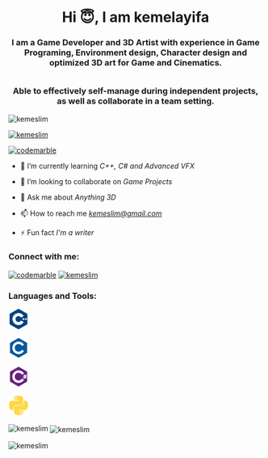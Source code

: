 <h1 align="center">Hi 😇, I am kemelayifa</h1>
<h3 align="center">
I am a Game Developer and 3D Artist with experience in Game Programing, Environment design, Character design and optimized 3D art for Game and Cinematics.
  <br />

  <br />

Able to effectively self-manage during independent projects, as well as collaborate in a team setting.</h3>

<p align="left"> <img src="https://komarev.com/ghpvc/?username=kemeslim&label=Profile%20views&color=0e75b6&style=flat" alt="kemeslim" /> </p>

<p align="left"> <a href="https://github.com/kemeslim/github-profile-trophy"><img src="https://github-profile-trophy.vercel.app/?username=kemeslim" alt="kemeslim" /></a> </p>

<p align="left"> <a href="https://instagram.com/kemeslim_kel"target="blank"><img src="https://img.shields.io/badge/Instagram-E4405F?style=for-the-badge&logo=instagram&logoColor=white" alt="codemarble" /></a> </p>

- 🌱 I’m currently learning *C++, C# and Advanced VFX*

- 👯 I’m looking to collaborate on *Game Projects*

- 💬 Ask me about *Anything 3D*

- 📫 How to reach me *kemeslim@gmail.com*

- ⚡ Fun fact *I'm a writer*

<h3 align="left">Connect with me:</h3>
<p align="left">
<a href="https://twitter.com/codemarble" target="blank"><img align="center" src="https://raw.githubusercontent.com/rahuldkjain/github-profile-readme-generator/master/src/images/icons/Social/twitter.svg" alt="codemarble" height="30" width="40" /></a>
<a href="https://discord.com/users/harmonious_sparrow_60847" target="blank"><img align="center" src="https://raw.githubusercontent.com/rahuldkjain/github-profile-readme-generator/master/src/images/icons/Social/discord.svg" alt="kemeslim" height="30" width="40" /></a>
</p>

<h3 align="left">Languages and Tools:</h3>
 <a href="https://cplusplus.com" target="_blank" rel="noreferrer"> <img src="https://raw.githubusercontent.com/devicons/devicon/master/icons/cplusplus/cplusplus-plain.svg" alt="c++" width="40" height="40"/> </a> 

<a href="https://www.cprogramming.com" target="_blank" rel="noreferrer"> <img src="https://raw.githubusercontent.com/devicons/devicon/master/icons/c/c-plain.svg" alt="c+" width="40" height="40"/> </a> 

<a href="#" target="_blank" rel="noreferrer"> <img src="https://raw.githubusercontent.com/devicons/devicon/master/icons/csharp/csharp-plain.svg" alt="csharp" width="40" height="40"/> 

</a> <a href="#" target="_blank" rel="noreferrer"> <img src="https://raw.githubusercontent.com/devicons/devicon/master/icons/python/python-plain.svg" alt="python" width="40" height="40"/> </a>

<p><img align="left" src="https://github-readme-stats.vercel.app/api/top-langs?username=kemeslim&show_icons=true&locale=en&layout=compact" alt="kemeslim" /></p>

<p>&nbsp;<img align="center" src="https://github-readme-stats.vercel.app/api?username=kemeslim&show_icons=true&locale=en" alt="kemeslim" /></p>

<p><img align="center" src="https://github-readme-streak-stats.herokuapp.com/?user=kemeslim&" alt="kemeslim" /></p>
